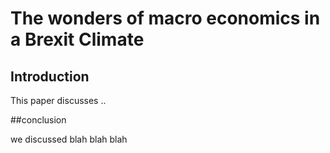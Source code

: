 
# The wonders of macro economics in a Brexit Climate

## Introduction

This paper discusses ..

##conclusion

we discussed blah blah blah
